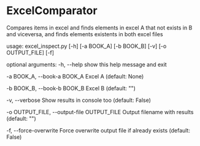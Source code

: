 # ExcelComparator
Compares items in excel and finds elements in excel A that not exists in B and viceversa, and finds elements existents in both excel files

usage: excel_inspect.py [-h] [-a BOOK_A] [-b BOOK_B] [-v] [-o OUTPUT_FILE] [-f]

optional arguments:
  -h, --help            show this help message and exit
  
  -a BOOK_A, --book-a BOOK_A
                        Excel A (default: None)
                        
  -b BOOK_B, --book-b BOOK_B
                        Excel B (default: "")
                        
  -v, --verbose         Show results in console too (default: False)
  
  -o OUTPUT_FILE, --output-file OUTPUT_FILE
                        Output filename with results (default: "")
                        
  -f, --force-overwrite
                        Force overwrite output file if already exists (default: False)
                        
